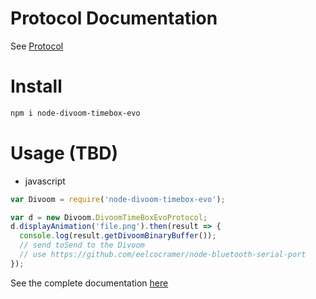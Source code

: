 # Protocol Documentation

See [Protocol](PROTOCOL.md)

# Install

```sh
npm i node-divoom-timebox-evo
```

# Usage (TBD)

* javascript
```js
var Divoom = require('node-divoom-timebox-evo');

var d = new Divoom.DivoomTimeBoxEvoProtocol;
d.displayAnimation('file.png').then(result => {
  console.log(result.getDivoomBinaryBuffer());
  // send toSend to the Divoom
  // use https://github.com/eelcocramer/node-bluetooth-serial-port
});
```

See the complete documentation [here](https://romrider.github.io/divoom-timebox-evo/)
